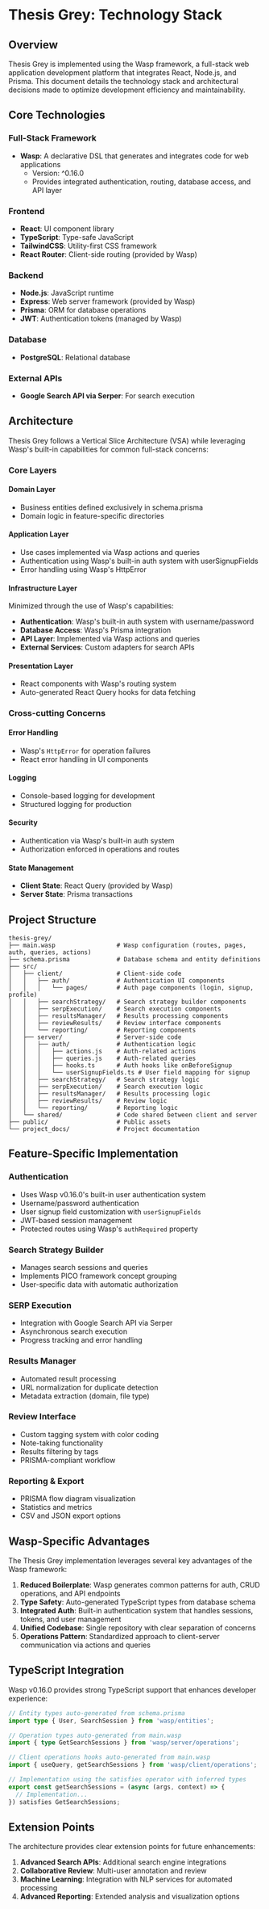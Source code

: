 # Thesis Grey: Technology Stack

## Overview

Thesis Grey is implemented using the Wasp framework, a full-stack web application development platform that integrates React, Node.js, and Prisma. This document details the technology stack and architectural decisions made to optimize development efficiency and maintainability.

## Core Technologies

### Full-Stack Framework
- **Wasp**: A declarative DSL that generates and integrates code for web applications
  - Version: ^0.16.0
  - Provides integrated authentication, routing, database access, and API layer

### Frontend
- **React**: UI component library
- **TypeScript**: Type-safe JavaScript
- **TailwindCSS**: Utility-first CSS framework
- **React Router**: Client-side routing (provided by Wasp)

### Backend
- **Node.js**: JavaScript runtime
- **Express**: Web server framework (provided by Wasp)
- **Prisma**: ORM for database operations
- **JWT**: Authentication tokens (managed by Wasp)

### Database
- **PostgreSQL**: Relational database

### External APIs
- **Google Search API via Serper**: For search execution

## Architecture

Thesis Grey follows a Vertical Slice Architecture (VSA) while leveraging Wasp's built-in capabilities for common full-stack concerns:

### Core Layers

#### Domain Layer
- Business entities defined exclusively in schema.prisma
- Domain logic in feature-specific directories

#### Application Layer
- Use cases implemented via Wasp actions and queries
- Authentication using Wasp's built-in auth system with userSignupFields
- Error handling using Wasp's HttpError

#### Infrastructure Layer
Minimized through the use of Wasp's capabilities:
- **Authentication**: Wasp's built-in auth system with username/password
- **Database Access**: Wasp's Prisma integration
- **API Layer**: Implemented via Wasp actions and queries
- **External Services**: Custom adapters for search APIs

#### Presentation Layer
- React components with Wasp's routing system
- Auto-generated React Query hooks for data fetching

### Cross-cutting Concerns

#### Error Handling
- Wasp's `HttpError` for operation failures
- React error handling in UI components

#### Logging
- Console-based logging for development
- Structured logging for production

#### Security
- Authentication via Wasp's built-in auth system
- Authorization enforced in operations and routes

#### State Management
- **Client State**: React Query (provided by Wasp)
- **Server State**: Prisma transactions

## Project Structure

```
thesis-grey/
├── main.wasp                 # Wasp configuration (routes, pages, auth, queries, actions)
├── schema.prisma             # Database schema and entity definitions
├── src/
│   ├── client/               # Client-side code
│   │   ├── auth/             # Authentication UI components
│   │   │   └── pages/        # Auth page components (login, signup, profile)
│   │   ├── searchStrategy/   # Search strategy builder components
│   │   ├── serpExecution/    # Search execution components
│   │   ├── resultsManager/   # Results processing components
│   │   ├── reviewResults/    # Review interface components
│   │   └── reporting/        # Reporting components
│   ├── server/               # Server-side code
│   │   ├── auth/             # Authentication logic
│   │   │   ├── actions.js    # Auth-related actions
│   │   │   ├── queries.js    # Auth-related queries
│   │   │   ├── hooks.ts      # Auth hooks like onBeforeSignup
│   │   │   └── userSignupFields.ts # User field mapping for signup
│   │   ├── searchStrategy/   # Search strategy logic
│   │   ├── serpExecution/    # Search execution logic
│   │   ├── resultsManager/   # Results processing logic
│   │   ├── reviewResults/    # Review logic
│   │   └── reporting/        # Reporting logic
│   └── shared/               # Code shared between client and server
├── public/                   # Public assets
└── project_docs/             # Project documentation
```

## Feature-Specific Implementation

### Authentication
- Uses Wasp v0.16.0's built-in user authentication system
- Username/password authentication
- User signup field customization with `userSignupFields`
- JWT-based session management
- Protected routes using Wasp's `authRequired` property

### Search Strategy Builder
- Manages search sessions and queries
- Implements PICO framework concept grouping
- User-specific data with automatic authorization

### SERP Execution
- Integration with Google Search API via Serper
- Asynchronous search execution
- Progress tracking and error handling

### Results Manager
- Automated result processing
- URL normalization for duplicate detection
- Metadata extraction (domain, file type)

### Review Interface
- Custom tagging system with color coding
- Note-taking functionality
- Results filtering by tags
- PRISMA-compliant workflow

### Reporting & Export
- PRISMA flow diagram visualization
- Statistics and metrics
- CSV and JSON export options

## Wasp-Specific Advantages

The Thesis Grey implementation leverages several key advantages of the Wasp framework:

1. **Reduced Boilerplate**: Wasp generates common patterns for auth, CRUD operations, and API endpoints
2. **Type Safety**: Auto-generated TypeScript types from database schema
3. **Integrated Auth**: Built-in authentication system that handles sessions, tokens, and user management
4. **Unified Codebase**: Single repository with clear separation of concerns
5. **Operations Pattern**: Standardized approach to client-server communication via actions and queries

## TypeScript Integration

Wasp v0.16.0 provides strong TypeScript support that enhances developer experience:

```typescript
// Entity types auto-generated from schema.prisma
import type { User, SearchSession } from 'wasp/entities';

// Operation types auto-generated from main.wasp
import { type GetSearchSessions } from 'wasp/server/operations';

// Client operations hooks auto-generated from main.wasp
import { useQuery, getSearchSessions } from 'wasp/client/operations';

// Implementation using the satisfies operator with inferred types
export const getSearchSessions = (async (args, context) => {
  // Implementation...
}) satisfies GetSearchSessions;
```

## Extension Points

The architecture provides clear extension points for future enhancements:

1. **Advanced Search APIs**: Additional search engine integrations
2. **Collaborative Review**: Multi-user annotation and review
3. **Machine Learning**: Integration with NLP services for automated processing
4. **Advanced Reporting**: Extended analysis and visualization options
